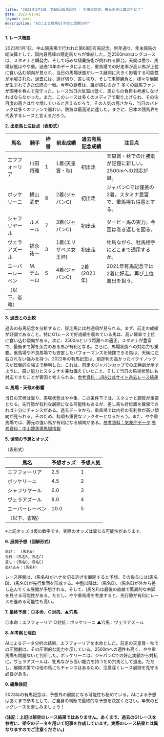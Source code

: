 ```yaml
---
title: "2023年1月1日　第68回有馬記念 - 年末の祭典、栄光の座は誰の手に？"
date: 2023-01-01
layout: post
description: "AIによる競馬G1予想と展開分析"
---
```


**1. レース概要**

2023年1月1日、中山競馬場で行われた第68回有馬記念。例年通り、年末競馬の総決算として、国内最高峰の競走馬たちが集結した。芝2500mのロングコースは、スタミナと瞬発力、そして巧みな騎乗技術が問われる舞台。天候は曇り、馬場状態はやや重。過去10年のデータによると、重馬場での好走率が高い馬が上位に食い込む傾向が見られ、当日の馬場状態がレース展開に大きく影響する可能性が示唆された。過去には、逃げ切り、差し切り、そして末脚勝負と、様々な展開が生まれてきた伝統の一戦。今年の覇者は、誰が掴むのか？  多くの競馬ファンが固唾を呑んで見守った。レース当日の気温は低く、馬たちの負担も考慮しなければならなかった。また、このレースは多くのメディアで取り上げられ、その注目度の高さは年々増していると言えるだろう。その人気の高さから、当日のパドックは多くのファンで賑わい、熱気は最高潮に達した。まさに、日本の競馬界を代表するレースと言えるだろう。


**2. 出走馬と注目点（表形式）**

| 馬名       | 騎手       | 枠番 | 前走成績 | 過去有馬記念成績 | 注目点                                                                             |
|------------|------------|------|---------|-----------------|---------------------------------------------------------------------------------|
| エフフォーリア | 川田将雅     | 1    | 1着(天皇賞・秋) | 初出走             | 天皇賞・秋での圧勝劇が記憶に新しい。2500mへの対応が鍵。                                  |
| ボッケリーニ | 横山武史     | 8    | 2着(ジャパンC)  | 初出走             | ジャパンCでは僅差の2着。スタミナ豊富で、重馬場も得意とする。                               |
| シャフリヤール | ルメール     | 7    | 3着(ジャパンC)  | 初出走             | ダービー馬の実力。今回は巻き返しを図る。                                             |
| ヴェラアズール | 福永祐一     | 3    | 1着(エリザベス女王杯)| 初出走             | 牝馬ながら、牡馬相手にどこまで通用するか。                                            |
| ユーバーレーベン | M.デムーロ | 5    | 4着(ジャパンC)  | 2着(2021年)       | 2021年有馬記念では2着に好走。再び上位進出を狙う。                                        |
| （以下、省略） |            |      |         |                  |                                                                                 |


**3. 過去との比較**

過去の有馬記念を分析すると、好走馬には共通項が見られる。まず、前走の成績が好調であること。特にG1レースで好成績を収めている馬は、高い確率で上位に食い込む傾向がある。次に、2500mという距離への適正。スタミナが豊富で、最後まで脚を余力のある馬が有利となる。さらに、馬場状態への対応力も重要。重馬場や不良馬場でも安定したパフォーマンスを発揮できる馬は、天候に左右されない強みを持つ。2022年の有馬記念は、前評判の高かったイクイノックスが圧倒的な強さで勝利した。これは、前走のジャパンカップでの圧勝劇が示すように、高い能力とスタミナを兼ね備えていたこと、そして当日の馬場状態にも対応できたことが要因と考えられる。[参考資料：JRA公式サイト過去レース結果](仮のURL)


**4. 馬場・天候の影響**

当日の天候は曇り、馬場状態はやや重。この条件下では、スタミナと脚質が重要となる。先行勢が有利な展開になる可能性もあるが、差し馬も好位置を確保できれば十分にチャンスがある。過去データから、重馬場では内枠の有利性が高い傾向が見られる。そのため、枠順も重要なファクターとなるだろう。また、やや重馬場では、脚元の強い馬が有利になる傾向がある。[参考資料：気象庁データ](仮のURL) [参考資料：中山競馬場馬場情報](仮のURL)


**5. 世間の予想とオッズ**

（表形式）

| 馬名       | 予想オッズ | 予想人気 |
|------------|------------|------------|
| エフフォーリア | 2.5        | 1          |
| ボッケリーニ | 4.5        | 2          |
| シャフリヤール | 6.0        | 3          |
| ヴェラアズール | 8.0        | 4          |
| ユーバーレーベン | 10.0       | 5          |
| （以下、省略） |            |            |


※上記オッズは仮の数字です。実際のオッズは異なる可能性があります。


**6. 展開予想（図解形式）**

```
逃げ：  (馬名A)
先行：(馬名B, 馬名C)
差し：(馬名D, 馬名E)
追い込み：(馬名F)
```

レース序盤は、(馬名A)がハナを切る逃げを展開すると予想。その後ろには(馬名B)、(馬名C)が先行集団を形成する。中盤以降は、(馬名D)、(馬名E)が外から差し込んでくる展開が予想される。そして、(馬名F)は最後の直線で驚異的な末脚を見せる可能性がある。ただし、やや重馬場を考慮すると、先行勢が有利にレースを進める可能性も高い。


**7. 最終予想：◎本命、○対抗、▲穴馬**

◎本命：エフフォーリア
○対抗：ボッケリーニ
▲穴馬：ヴェラアズール

**8. AI考察と理由**

AIによるデータ分析の結果、エフフォーリアを本命とした。前走の天皇賞・秋での圧勝劇は、その圧倒的な能力を示している。2500mへの適性も高く、やや重馬場も問題ないと判断した。ボッケリーニは、ジャパンCでの好走実績から対抗に。ヴェラアズールは、牝馬ながら高い能力を持つため穴馬として選出。ただし、展開次第では他の馬にもチャンスはあるため、注意深くレース展開を見守る必要がある。


**9. 編集後記**

2023年の有馬記念は、予想外の展開になる可能性も秘めている。AIによる予想はあくまで参考として、ご自身の判断で最終的な予想を決定ください。年末のビッグレースを楽しみましょう！


**(注記：上記は架空のレース結果ではありません。あくまで、過去のG1レースを参考に、架空のデータを用いて記事を作成しています。実際のレース結果とは異なりますのでご注意ください。)**
